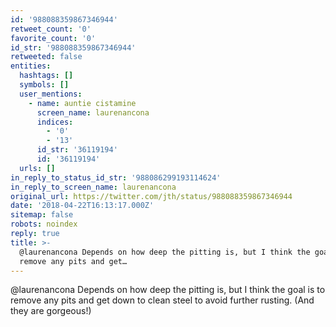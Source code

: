```yaml
---
id: '988088359867346944'
retweet_count: '0'
favorite_count: '0'
id_str: '988088359867346944'
retweeted: false
entities:
  hashtags: []
  symbols: []
  user_mentions:
    - name: auntie cistamine
      screen_name: laurenancona
      indices:
        - '0'
        - '13'
      id_str: '36119194'
      id: '36119194'
  urls: []
in_reply_to_status_id_str: '988086299193114624'
in_reply_to_screen_name: laurenancona
original_url: https://twitter.com/jth/status/988088359867346944
date: '2018-04-22T16:13:17.000Z'
sitemap: false
robots: noindex
reply: true
title: >-
  @laurenancona Depends on how deep the pitting is, but I think the goal is to
  remove any pits and get…
---
```


@laurenancona Depends on how deep the pitting is, but I think the goal is to remove any pits and get down to clean steel to avoid further rusting. (And they are gorgeous!)